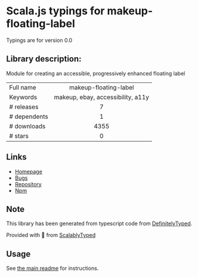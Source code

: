 
# Scala.js typings for makeup-floating-label

Typings are for version 0.0

## Library description:
Module for creating an accessible, progressively enhanced floating label

|                    |                 |
| ------------------ | :-------------: |
| Full name          | makeup-floating-label |
| Keywords           | makeup, ebay, accessibility, a11y |
| # releases         | 7 |
| # dependents       | 1 |
| # downloads        | 4355 |
| # stars            | 0 |

## Links
- [Homepage](https://github.com/makeup-js/makeup-floating-label#readme)
- [Bugs](https://github.com/makeup-js/makeup-floating-label/issues)
- [Repository](https://github.com/makeup-js/makeup-floating-label)
- [Npm](https://www.npmjs.com/package/makeup-floating-label)
    


## Note
This library has been generated from typescript code from [DefinitelyTyped](https://definitelytyped.org).

Provided with :purple_heart: from [ScalablyTyped](https://github.com/oyvindberg/ScalablyTyped)

## Usage
See [the main readme](../../readme.md) for instructions.


